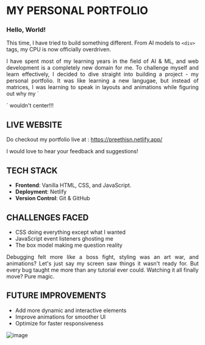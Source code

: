 # MY PERSONAL PORTFOLIO

### **Hello, World!**

This time, I have tried to build something different. From AI models to 
`<div>` tags, my CPU is now officially overdriven.

<p align=justify>I have spent most of my learning years in the field of AI & ML, and web development is a completely new domain for me. To challenge myself and learn effectively, I decided to dive straight into building a project - my personal portfolio. It was like learning a new langugae, but instead of matrices, I was learning to speak in layouts and animations while figuring out why my `<div>` wouldn't center!!!</p>

## LIVE WEBSITE

Do checkout my portfolio live at : https://preethisn.netlify.app/ 

I would love to hear your feedback and suggestions!

## TECH STACK

- **Frontend**: Vanilla HTML, CSS, and JavaScript.
- **Deployment**: Netlify
- **Version Control**: Git & GitHub

## CHALLENGES FACED

- CSS doing everything except what I wanted
- JavaScript event listeners ghosting me
- The box model making me question reality

<p align=justify>Debugging felt more like a boss fight, styling was an art war, and animations? Let's just say my screen saw things it wasn't ready for. But every bug taught me more than any tutorial ever could. Watching it all finally move? Pure magic.</p>

## FUTURE IMPROVEMENTS
- Add more dynamic and interactive elements
- Improve animations for smoother UI
- Optimize for faster responsiveness


![image](https://github.com/user-attachments/assets/3d90ce18-a3c0-4676-9cac-784db7373b9d)
